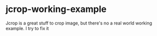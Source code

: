 jcrop-working-example
=====================

Jcrop is a great stuff to crop image, but there's no a real world working example. I try to fix it
